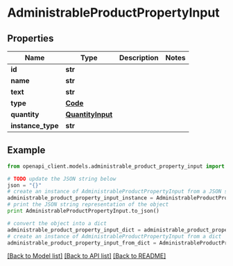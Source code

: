 # AdministrableProductPropertyInput


## Properties
Name | Type | Description | Notes
------------ | ------------- | ------------- | -------------
**id** | **str** |  | 
**name** | **str** |  | 
**text** | **str** |  | 
**type** | [**Code**](Code.md) |  | 
**quantity** | [**QuantityInput**](QuantityInput.md) |  | 
**instance_type** | **str** |  | 

## Example

```python
from openapi_client.models.administrable_product_property_input import AdministrableProductPropertyInput

# TODO update the JSON string below
json = "{}"
# create an instance of AdministrableProductPropertyInput from a JSON string
administrable_product_property_input_instance = AdministrableProductPropertyInput.from_json(json)
# print the JSON string representation of the object
print AdministrableProductPropertyInput.to_json()

# convert the object into a dict
administrable_product_property_input_dict = administrable_product_property_input_instance.to_dict()
# create an instance of AdministrableProductPropertyInput from a dict
administrable_product_property_input_from_dict = AdministrableProductPropertyInput.from_dict(administrable_product_property_input_dict)
```
[[Back to Model list]](../README.md#documentation-for-models) [[Back to API list]](../README.md#documentation-for-api-endpoints) [[Back to README]](../README.md)


